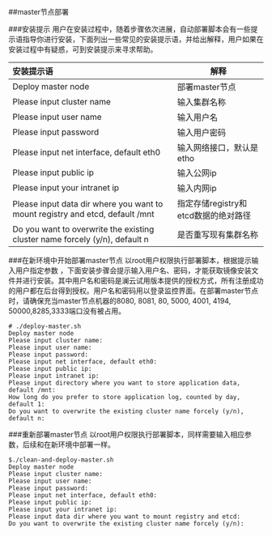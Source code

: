 
##master节点部署

###安装提示
用户在安装过程中，随着步骤依次进展，自动部署脚本会有一些提示语指导你进行安装，下面列出一些常见的安装提示语，并给出解释，用户如果在安装过程中有疑惑，可到安装提示来寻求帮助。

| 安装提示语   |  解释   | 
| :-------- | --------| 
| Deploy master node   |    部署master节点 | 
| Please input cluster name| 输入集群名称 |  
| Please input user name| 输入用户名 |  
| Please input password| 输入用户密码 |  
|Please input net interface, default eth0| 输入网络接口，默认是etho |  
| Please input public ip| 输入公网ip |  
| Please input your intranet ip| 输入内网ip |  
| Please input data dir where you want to mount registry and etcd, default /mnt|指定存储registry和etcd数据的绝对路径 |  
| Do you want to overwrite the existing cluster name forcely (y/n), default n| 是否重写现有集群名称|  

###在新环境中开始部署master节点
以root用户权限执行部署脚本，根据提示输入用户指定参数 ，下面安装步骤会提示输入用户名、密码，才能获取镜像安装文件并进行安装。其中用户名和密码是澜云试用版本提供的授权方式，所有注册成功的用户都在后台得到授权。用户名和密码用以登录监控界面。在部署master节点时，请确保充当master节点机器的8080, 8081, 80, 5000, 4001, 4194, 50000,8285,3333端口没有被占用。
```
# ./deploy-master.sh 
Deploy master node
Please input cluster name: 
Please input user name: 
Please input password: 
Please input net interface, default eth0: 
Please input public ip: 
Please input intranet ip: 
Please input directory where you want to store application data, default /mnt: 
How long do you prefer to store application log, counted by day, default 1: 
Do you want to overwrite the existing cluster name forcely (y/n), default n: 
```

###重新部署master节点
以root用户权限执行部署脚本，同样需要输入相应参数，后续和在新环境中部署一样。

```
$./clean-and-deploy-master.sh
Deploy master node
Please input cluster name: 
Please input user name: 
Please input password: 
Please input net interface, default eth0: 
Please input public ip: 
Please input your intranet ip: 
Please input data dir where you want to mount registry and etcd: 
Do you want to overwrite the existing cluster name forcely (y/n):
```